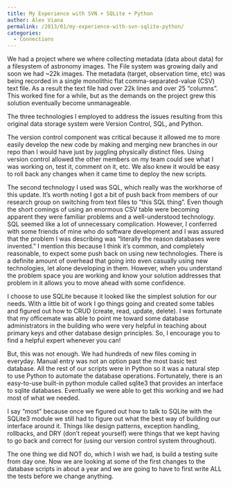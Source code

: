 ```yaml
---
title: My Experience with SVN + SQLite + Python
author: Alex Viana
permalink: /2013/01/my-experience-with-svn-sqlite-python/
categories:
  - Connections
---
```

We had a project where we where collecting metadata (data about data) for a filesystem of astronomy images. The File system was growing daily and soon we had ~22k images. The metadata (target, observation time, etc) was being recorded in a single monolithic flat comma-separated-value (CSV) text file. As a result the text file had over 22k lines and over 25 &#8220;columns&#8221;. This worked fine for a while, but as the demands on the project grew this solution eventually become unmanageable.

The three technologies I employed to address the issues resulting from this original data storage system were Version Control, SQL, and Python.

The version control component was critical because it allowed me to more easily develop the new code by making and merging new branches in our repo than I would have just by juggling physically distinct files. Using version control allowed the other members on my team could see what I was working on, test it, comment on it, etc. We also knew it would be easy to roll back any changes when it came time to deploy the new scripts.

The second technology I used was SQL, which really was the workhorse of this update. It&#8217;s worth noting I got a bit of push back from members of our research group on switching from text files to &#8220;this SQL thing&#8221;. Even though the short comings of using an enormous CSV table were becoming apparent they were familiar problems and a well-understood technology. SQL seemed like a lot of unnecessary complication. However, I conferred with some friends of mine who do software development and I was assured that the problem I was describing was &#8220;literally the reason databases were invented.&#8221; I mention this because I think it&#8217;s common, and completely reasonable, to expect some push back on using new technologies. There is a definite amount of overhead that going into even casually using new technologies, let alone developing in them. However, when you understand the problem space you are working and know your solution addresses that problem in it allows you to move ahead with some confidence.

I choose to use SQLite because it looked like the simplest solution for our needs. With a little bit of work I go things going and created some tables and figured out how to CRUD (create, read, update, delete). I was fortunate that my officemate was able to point me toward some database administrators in the building who were very helpful in teaching about primary keys and other database design principles. So, I encourage you to find a helpful expert whenever you can!

But, this was not enough. We had hundreds of new files coming in everyday. Manual entry was not an option past the most basic test database. All the rest of our scripts were in Python so it was a natural step to use Python to automate the database operations. Fortunately, there is an easy-to-use built-in python module called sqlite3 that provides an interface to sqlite databases. Eventually we were able to get this working and we had most of what we needed. 

I say &#8220;most&#8221; because once we figured out how to talk to SQLite with the SQLite3 module we still had to figure out what the best way of building our interface around it. Things like design patterns, exception handling, rollbacks, and DRY (don&#8217;t repeat yourself) were things that we kept having to go back and correct for (using our version control system throughout). 

The one thing we did NOT do, which I wish we had, is build a testing suite from day one. Now we are looking at some of the first changes to the database scripts in about a year and we are going to have to first write ALL the tests before we change anything.
